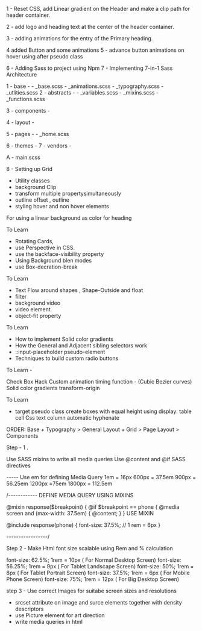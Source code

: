 1 - Reset CSS, add Linear gradient on the Header and make a clip path for header container.

2 - add logo and heading text at the center of the header container.

3 - adding animations for the entry of the Primary heading.

<!-- ***** backface-visibility: hidden; *********** -->

4 added Button and some animations
5 - advance button animations on hover using after pseudo class

<!-- ***********   animation-fill-mode: backwards;  ********* -->

6 - Adding Sass to project using Npm
7 - Implementing 7-in-1 Sass Architecture

1 - base - - \_base.scss - \_animations.scss - \_typography.scss - \_utlities.scss
2 - abstracts - - \_variables.scss - \_mixins.scss - \_functions.scss

3 - components -

4 - layout -

5 - pages - - \_home.scss

6 - themes -
7 - vendors -

A - main.scss

8 - Setting up Grid

<!-- About Section -->

- Utility classes
- background Clip
- transform multiple propertysimultaneously
- outline offset , outline
- styling hover and non hover elements

<!-- ***** -webkit-background-clip: text;
  color: transparent; ****** -->

For using a linear background as color for heading

<!--
  &:hover &__photo:not(:hover) {
    transform: scale(0.9);
  } -->

<!-- Interactive Cards Section -->

To Learn

- Rotating Cards,
- use Perspective in CSS.
- use the backface-visibility property
- Using Background blen modes
- use Box-decration-break

<!-- Tetimonials Section -->

To Learn

- Text Flow around shapes , Shape-Outside and float
- filter
- background video
- video element
- object-fit property

<!-- Booking Section -->

To Learn

- How to implement Solid color gradients
- How the General and Adjacent sibling selectors work
- ::input-placeholder pseudo-element
- Techniques to build custom radio buttons

<!-- Footer Section -->

To Learn -

Check Box Hack
Custom animation timing function - (Cubic Bezier curves)
Solid color gradients
transform-origin

<!-- CSS POP UP -->

To Learn

- target pseudo class
  create boxes with equal height using display: table cell
  Css text column
  automatic hyphenate

<!-- Making the Website Responsive using Power of SASS -->

ORDER: Base + Typography > General Layout + Grid > Page Layout > Components

Step - 1 .

Use SASS mixins to write all media queries
Use @content and @if SASS directives

----- Use em for defining Media Query
1em = 16px
600px = 37.5em
900px = 56.25em
1200px =75em
1800px = 112.5em

/------------
DEFINE MEDIA QUERY USING MIXINS

@mixin response($breakpoint) {
@if $breakpoint == phone {
@media screen and (max-width: 37.5em) {
@content;
}
}
USE MIXIN

@include response(phone) {
font-size: 37.5%;
// 1 rem = 6px
}

-----------------/

Step 2 - Make Html font size scalable using Rem and % calculation

font-size: 62.5%; 1rem = 10px ( For Normal Desktop Screen)
font-size: 56.25%; 1rem = 9px ( For Tablet Landscape Screen)
font-size: 50%; 1rem = 8px ( For Tablet Portrait Screen)
font-size: 37.5%; 1rem = 6px ( For Mobile Phone Screen)
font-size: 75%; 1rem = 12px ( For Big Desktop Screen)

step 3 - Use correct Images for suitabe screen sizes and resolutions

- srcset attribute on image and surce elements together with density descriptors
- use Picture element for art direction
- write media queries in html
